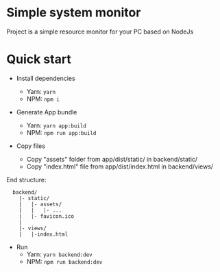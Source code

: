 # Simple system monitor
Project is a simple resource monitor for your PC based on NodeJs

# Quick start
* Install dependencies
  * Yarn: ```yarn```
  * NPM: ```npm i```

* Generate App bundle
  * Yarn: ```yarn app:build```
  * NPM: ```npm run app:build```

* Copy files
  * Copy "assets" folder from app/dist/static/ in backend/static/
  * Copy "index.html" file from app/dist/index.html in backend/views/

End structure:
```
  backend/
    |- static/ 
    |   |- assets/
    |   |   |- ...
    |   |- favicon.ico
    |
    |- views/
    |   |-index.html
```

* Run 
  * Yarn: ```yarn backend:dev```
  * NPM: ```npm run backend:dev```
